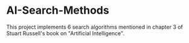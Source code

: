 # AI-Search-Methods
This project implements 6 search algorithms mentioned in chapter 3 of Stuart Russell's book on "Artificial Intelligence".
